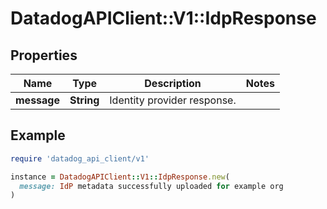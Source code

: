 # DatadogAPIClient::V1::IdpResponse

## Properties

| Name | Type | Description | Notes |
| ---- | ---- | ----------- | ----- |
| **message** | **String** | Identity provider response. |  |

## Example

```ruby
require 'datadog_api_client/v1'

instance = DatadogAPIClient::V1::IdpResponse.new(
  message: IdP metadata successfully uploaded for example org
)
```

